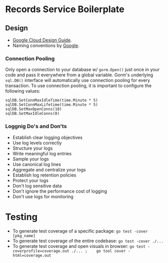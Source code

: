 # Records Service Boilerplate

## Design

- [Google Cloud Design Guide](https://cloud.google.com/apis/design).
- Naming conventions by [Google](https://cloud.google.com/apis/design/naming_convention#product_names).

### Connection Pooling
Only open a connection to your database w/ `gorm.Open()` just once in your code and pass it everywhere from a global variable. Gorm's underlying `sql.DB()` interface will automatically use connection pooling for every transaction. To use connection pooling, it is important to configure the following values:

```
sqlDB.SetConnMaxIdleTime(time.Minute * 5)
sqlDB.SetConnMaxLifetime(time.Minute * 5)
sqlDB.SetMaxOpenConns(10)
sqlDB.SetMaxIdleConns(0)
```

### Loggnig Do's and Don'ts

- Establish clear logging objectives
- Use log levels correctly
- Structure your logs
- Write meaningful log entries
- Sample your logs
- Use canonical log lines
- Aggregate and centralize your logs
- Establish log retention policies
- Protect your logs
- Don't log sensitive data
- Don't ignore the performance cost of logging
- Don't use logs for monitoring

# Testing

- To generate test coverage of a specific package: `go test -cover [pkg_name]`
- To generate test coverage of the entire codebase: `go test -cover ./...`
- To generate test coverage and open visuals in browser: `go test -coverprofile=coverage.out ./... ;    go tool cover -html=coverage.out`
